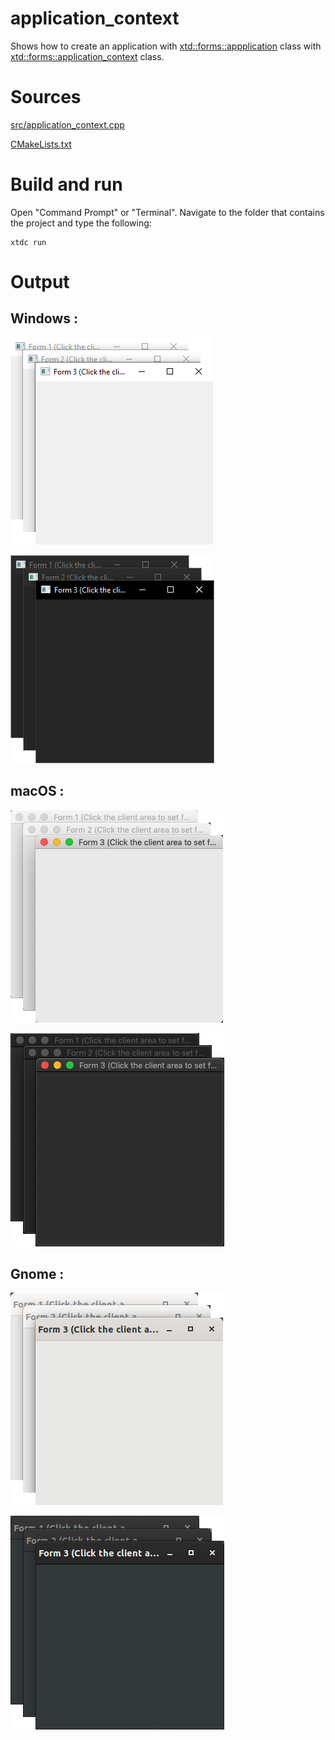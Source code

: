 # application_context

Shows how to create an application with  [xtd::forms::appplication](../../../src/xtd_forms/include/xtd/forms/application.hpp) class with  [xtd::forms::application_context](../../../src/xtd_forms/include/xtd/forms/application_context.hpp) class.

# Sources

[src/application_context.cpp](src/application_context.cpp)

[CMakeLists.txt](CMakeLists.txt)

# Build and run

Open "Command Prompt" or "Terminal". Navigate to the folder that contains the project and type the following:

```shell
xtdc run
```

# Output

## Windows :

![Screenshot](../../../docs/pictures/examples/application_context_w.png)

![Screenshot](../../../docs/pictures/examples/application_context_wd.png)

## macOS :

![Screenshot](../../../docs/pictures/examples/application_context_m.png)

![Screenshot](../../../docs/pictures/examples/application_context_md.png)

## Gnome :

![Screenshot](../../../docs/pictures/examples/application_context_g.png)

![Screenshot](../../../docs/pictures/examples/application_context_gd.png)
